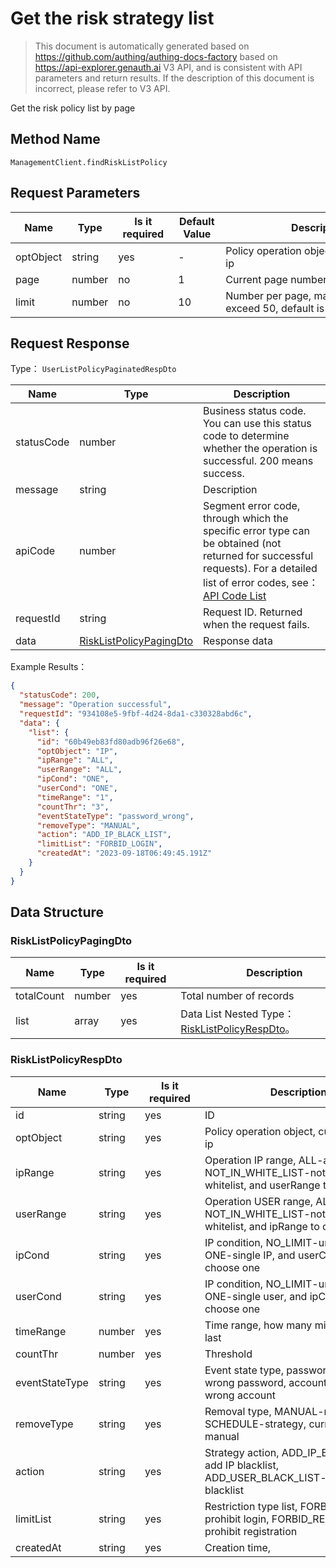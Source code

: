 # Get the risk strategy list

<!--
Warning ⚠️:
Do not modify this document directly,
https://github.com/Authing/authing-docs-factory
Use this project to generate
-->

<LastUpdated />

> This document is automatically generated based on https://github.com/authing/authing-docs-factory based on https://api-explorer.genauth.ai V3 API, and is consistent with API parameters and return results. If the description of this document is incorrect, please refer to V3 API.

Get the risk policy list by page

## Method Name

`ManagementClient.findRiskListPolicy`

## Request Parameters

| Name      | Type   | <div style="width:80px">Is it required</div> | <div style="width:60px">Default Value</div> | <div style="width:300px">Description</div>               | <div style="width:200px">Example Value</div> |
| --------- | ------ | -------------------------------------------- | ------------------------------------------- | -------------------------------------------------------- | -------------------------------------------- |
| optObject | string | yes                                          | -                                           | Policy operation object, currently only ip               |                                              |
| page      | number | no                                           | 1                                           | Current page number, starting from 1                     | `1`                                          |
| limit     | number | no                                           | 10                                          | Number per page, maximum cannot exceed 50, default is 10 | `10`                                         |

## Request Response

Type： `UserListPolicyPaginatedRespDto`

| Name       | Type                                                           | Description                                                                                                                                                                                                                                                                                                                                       |
| ---------- | -------------------------------------------------------------- | ------------------------------------------------------------------------------------------------------------------------------------------------------------------------------------------------------------------------------------------------------------------------------------------------------------------------------------------------- |
| statusCode | number                                                         | Business status code. You can use this status code to determine whether the operation is successful. 200 means success.                                                                                                                                                                                                                           |
| message    | string                                                         | Description                                                                                                                                                                                                                                                                                                                                       |
| apiCode    | number                                                         | Segment error code, through which the specific error type can be obtained (not returned for successful requests). For a detailed list of error codes, see：[API Code List](https://api-explorer.genauth.ai/?tag=group/%E5%BC%80%E5%8F%91%E5%87%86%E5%A4%87#tag/%E5%BC%80%E5%8F%91%E5%87%86%E5%A4%87/%E9%94%99%E8%AF%AF%E5%A4%84%E7%90%86/apiCode) |
| requestId  | string                                                         | Request ID. Returned when the request fails.                                                                                                                                                                                                                                                                                                      |
| data       | <a href="#RiskListPolicyPagingDto">RiskListPolicyPagingDto</a> | Response data                                                                                                                                                                                                                                                                                                                                     |

Example Results：

```json
{
  "statusCode": 200,
  "message": "Operation successful",
  "requestId": "934108e5-9fbf-4d24-8da1-c330328abd6c",
  "data": {
    "list": {
      "id": "60b49eb83fd80adb96f26e68",
      "optObject": "IP",
      "ipRange": "ALL",
      "userRange": "ALL",
      "ipCond": "ONE",
      "userCond": "ONE",
      "timeRange": "1",
      "countThr": "3",
      "eventStateType": "password_wrong",
      "removeType": "MANUAL",
      "action": "ADD_IP_BLACK_LIST",
      "limitList": "FORBID_LOGIN",
      "createdAt": "2023-09-18T06:49:45.191Z"
    }
  }
}
```

## Data Structure

### <a id="RiskListPolicyPagingDto"></a> RiskListPolicyPagingDto

| Name       | Type   | <div style="width:80px">Is it required</div> | <div style="width:300px">Description</div>                                          | <div style="width:200px">Example Value</div> |
| ---------- | ------ | -------------------------------------------- | ----------------------------------------------------------------------------------- | -------------------------------------------- |
| totalCount | number | yes                                          | Total number of records                                                             |                                              |
| list       | array  | yes                                          | Data List Nested Type：<a href="#RiskListPolicyRespDto">RiskListPolicyRespDto</a>。 |                                              |

### <a id="RiskListPolicyRespDto"></a> RiskListPolicyRespDto

| Name           | Type   | <div style="width:80px">Is it required</div> | <div style="width:300px">Description</div>                                                       | <div style="width:200px">Example Value</div> |
| -------------- | ------ | -------------------------------------------- | ------------------------------------------------------------------------------------------------ | -------------------------------------------- |
| id             | string | yes                                          | ID                                                                                               | `60b49eb83fd80adb96f26e68`                   |
| optObject      | string | yes                                          | Policy operation object, currently only ip                                                       | IP                                           |
| ipRange        | string | yes                                          | Operation IP range, ALL-all, NOT_IN_WHITE_LIST-not in the whitelist, and userRange to choose one | ALL                                          |
| userRange      | string | yes                                          | Operation USER range, ALL-all, NOT_IN_WHITE_LIST-not in the whitelist, and ipRange to choose one | ALL                                          |
| ipCond         | string | yes                                          | IP condition, NO_LIMIT-unlimited, ONE-single IP, and userCond to choose one                      | NO_LIMIT                                     |
| userCond       | string | yes                                          | IP condition, NO_LIMIT-unlimited, ONE-single user, and ipCond to choose one                      | NO_LIMIT                                     |
| timeRange      | number | yes                                          | Time range, how many minutes in the last                                                         | `1`                                          |
| countThr       | number | yes                                          | Threshold                                                                                        | `3`                                          |
| eventStateType | string | yes                                          | Event state type, password_wrong-wrong password, account_wrong-wrong account                     | password_wrong                               |
| removeType     | string | yes                                          | Removal type, MANUAL-manual, SCHEDULE-strategy, currently only manual                            | MANUAL                                       |
| action         | string | yes                                          | Strategy action, ADD_IP_BLACK_LIST-add IP blacklist, ADD_USER_BLACK_LIST-add user blacklist      | ADD_IP_BLACK_LIST                            |
| limitList      | string | yes                                          | Restriction type list, FORBID_LOGIN-prohibit login, FORBID_REGISTER-prohibit registration        | FORBID_LOGIN                                 |
| createdAt      | string | yes                                          | Creation time,                                                                                   | `2023-09-18T06:49:45.191Z`                   |
